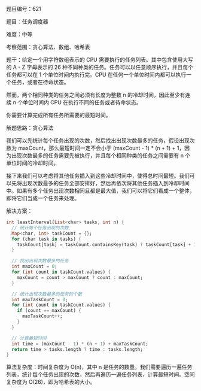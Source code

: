题目编号：621

题目：任务调度器

难度：中等

考察范围：贪心算法、数组、哈希表

题干：给定一个用字符数组表示的 CPU 需要执行的任务列表。其中包含使用大写的 A - Z 字母表示的 26 种不同种类的任务。任务可以以任意顺序执行，并且每个任务都可以在 1 个单位时间内执行完。CPU 在任何一个单位时间内都可以执行一个任务，或者在待命状态。

然而，两个相同种类的任务之间必须有长度为整数 n 的冷却时间，因此至少有连续 n 个单位时间内 CPU 在执行不同的任务或者待命状态。

你需要计算完成所有任务所需要的最短时间。

解题思路：贪心算法

我们可以先统计每个任务出现的次数，然后找出出现次数最多的任务，假设出现次数为 maxCount，那么最短时间一定不会小于 (maxCount - 1) * (n + 1) + 1，因为出现次数最多的任务需要先被执行，并且每个相同种类的任务之间需要有 n 个单位时间的冷却时间。

接下来我们可以考虑将其他任务插入到这些冷却时间中，使得总时间最短。我们可以先将出现次数最多的任务全部安排好，然后再依次将其他任务插入到冷却时间中。如果有多个任务出现次数相同且都是最大值，我们可以将它们看成一个整体，即将它们当成一个任务来处理。

解决方案：

```dart
int leastInterval(List<char> tasks, int n) {
  // 统计每个任务出现的次数
  Map<char, int> taskCount = {};
  for (char task in tasks) {
    taskCount[task] = taskCount.containsKey(task) ? taskCount[task] + 1 : 1;
  }

  // 找出出现次数最多的任务
  int maxCount = 0;
  for (int count in taskCount.values) {
    maxCount = count > maxCount ? count : maxCount;
  }

  // 统计出现次数最多的任务的个数
  int maxTaskCount = 0;
  for (int count in taskCount.values) {
    if (count == maxCount) {
      maxTaskCount++;
    }
  }

  // 计算最短时间
  int time = (maxCount - 1) * (n + 1) + maxTaskCount;
  return time > tasks.length ? time : tasks.length;
}
```

算法复杂度：时间复杂度为 O(n)，其中 n 是任务的数量。我们需要遍历一遍任务列表，统计每个任务出现的次数，然后再遍历一遍任务列表，计算最短时间。空间复杂度为 O(26)，即为哈希表的大小。